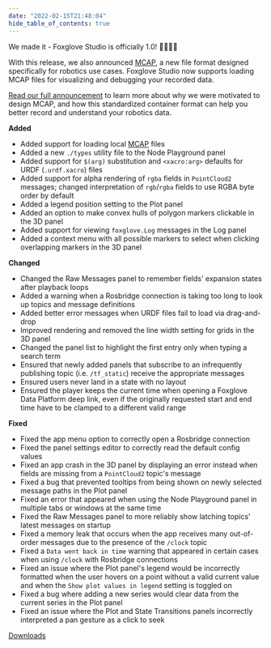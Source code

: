 ```yaml
---
date: "2022-02-15T21:48:04"
hide_table_of_contents: true
---
```

We made it - Foxglove Studio is officially 1.0! 🥳🎈🎂🚀 

With this release, we also announced [MCAP](https://github.com/foxglove/mcap), a new file format designed specifically for robotics use cases. Foxglove Studio now supports loading MCAP files for visualizing and debugging your recorded data.

[Read our full announcement](https://foxglove.dev/blog/introducing-the-mcap-file-format) to learn more about why we were motivated to design MCAP, and how this standardized container format can help you better record and understand your robotics data.

**Added**

- Added support for loading local [MCAP](https://github.com/foxglove/mcap) files
- Added a new `./types` utility file to the Node Playground panel
- Added support for `$(arg)` substitution and `<xacro:arg>` defaults for URDF (`.urdf.xacro`) files
- Added support for alpha rendering of `rgba` fields in `PointCloud2` messages; changed interpretation of `rgb`/`rgba` fields to use RGBA byte order by default
- Added a legend position setting to the Plot panel
- Added an option to make convex hulls of polygon markers clickable in the 3D panel
- Added support for viewing `foxglove.Log` messages in the Log panel
- Added a context menu with all possible markers to select when clicking overlapping markers in the 3D panel

**Changed**

- Changed the Raw Messages panel to remember fields' expansion states after playback loops
- Added a warning when a Rosbridge connection is taking too long to look up topics and message definitions
- Added better error messages when URDF files fail to load via drag-and-drop
- Improved rendering and removed the line width setting for grids in the 3D panel
- Changed the panel list to highlight the first entry only when typing a search term
- Ensured that newly added panels that subscribe to an infrequently publishing topic (i.e. `/tf_static`) receive the appropriate messages
- Ensured users never land in a state with no layout
- Ensured the player keeps the current time when opening a Foxglove Data Platform deep link, even if the originally requested start and end time have to be clamped to a different valid range

**Fixed**
- Fixed the app menu option to correctly open a Rosbridge connection
- Fixed the panel settings editor to correctly read the default config values
- Fixed an app crash in the 3D panel by displaying an error instead when fields are missing from a `PointCloud2` topic's message
- Fixed a bug that prevented tooltips from being shown on newly selected message paths in the Plot panel
- Fixed an error that appeared when using the Node Playground panel in multiple tabs or windows at the same time
- Fixed the Raw Messages panel to more reliably show latching topics' latest messages on startup
- Fixed a memory leak that occurs when the app receives many out-of-order messages due to the presence of the `/clock` topic
- Fixed a `Data went back in time` warning that appeared in certain cases when using `/clock` with Rosbridge connections
- Fixed an issue where the Plot panel's legend would be incorrectly formatted when the user hovers on a point without a valid current value and when the `Show plot values in legend` setting is toggled on
- Fixed a bug where adding a new series would clear data from the current series in the Plot panel
- Fixed an issue where the Plot and State Transitions panels incorrectly interpreted a pan gesture as a click to seek

[Downloads](https://github.com/foxglove/studio/releases/tag/v1.0.0)
